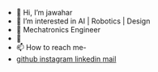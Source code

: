 - 👋 Hi, I’m jawahar
- 👀 I’m interested in AI | Robotics | Design 
- 🌱 Mechatronics Engineer
- 💞️ 
- 📫 How to reach me-
- <div>
		<a href="https://github.com/JAFF-CYBERTHEIF" target="_blank">
		github 
		</a>
		<a href="https://www.instagram.com/jawahar_jaff/?hl=en" target="_blank">
		instagram
		</a>
		<a href="https://www.linkedin.com/in/jawahar-b/" target="_blank">
		linkedin
		</a>
		<a href="mailto: bjawahar10@gmail.com" target="_blank">
		mail
		</a>
	</div>

<!---
JAFF-CYBERTHEIF/JAFF-CYBERTHEIF is a ✨ special ✨ repository because its `README.md` (this file) appears on your GitHub profile.
You can click the Preview link to take a look at your changes.
--->
